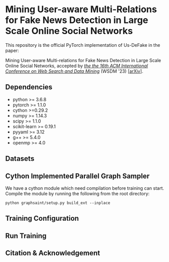 # Mining User-aware Multi-Relations for Fake News Detection in Large Scale Online Social Networks

This repository is the official PyTorch implementation of Us-DeFake in the paper:

Mining User-aware Multi-relations for Fake News Detection in Large Scale Online Social Networks, accepted by [*the the 16th ACM International Conference on Web Search and Data Mining*](https://www.wsdm-conference.org/2023/program/accepted-papers) (WSDM '23) [[arXiv](https://arxiv.org/pdf/2212.10778.pdf)].


## Dependencies

* python >= 3.6.8
* pytorch >= 1.1.0
* cython >=0.29.2
* numpy >= 1.14.3
* scipy >= 1.1.0
* scikit-learn >= 0.19.1
* pyyaml >= 3.12
* g++ >= 5.4.0
* openmp >= 4.0


## Datasets


## Cython Implemented Parallel Graph Sampler

We have a cython module which need compilation before training can start. Compile the module by running the following from the root directory:

`python graphsaint/setup.py build_ext --inplace`


## Training Configuration


## Run Training


## Citation & Acknowledgement
